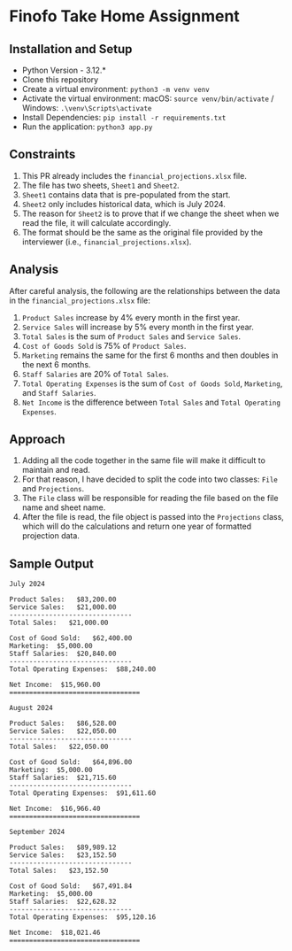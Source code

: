 # Finofo Take Home Assignment

## Installation and Setup

- Python Version - 3.12.*
- Clone this repository
- Create a virtual environment: `python3 -m venv venv`
- Activate the virtual environment: macOS: `source venv/bin/activate` / Windows: `.\venv\Scripts\activate`
- Install Dependencies: `pip install -r requirements.txt`
- Run the application: `python3 app.py`

## Constraints

1. This PR already includes the `financial_projections.xlsx` file.
2. The file has two sheets, `Sheet1` and `Sheet2`.
3. `Sheet1` contains data that is pre-populated from the start.
4. `Sheet2` only includes historical data, which is July 2024.
5. The reason for `Sheet2` is to prove that if we change the sheet when we read the file, it will calculate accordingly.
6. The format should be the same as the original file provided by the interviewer (i.e., `financial_projections.xlsx`).

## Analysis

After careful analysis, the following are the relationships between the data in the `financial_projections.xlsx` file:

1. `Product Sales` increase by 4% every month in the first year.
2. `Service Sales` will increase by 5% every month in the first year.
3. `Total Sales` is the sum of `Product Sales` and `Service Sales`.
4. `Cost of Goods Sold` is 75% of `Product Sales`.
5. `Marketing` remains the same for the first 6 months and then doubles in the next 6 months.
6. `Staff Salaries` are 20% of `Total Sales`.
7. `Total Operating Expenses` is the sum of `Cost of Goods Sold`, `Marketing`, and `Staff Salaries`.
8. `Net Income` is the difference between `Total Sales` and `Total Operating Expenses`.

## Approach

1. Adding all the code together in the same file will make it difficult to maintain and read.
2. For that reason, I have decided to split the code into two classes: `File` and `Projections`.
3. The `File` class will be responsible for reading the file based on the file name and sheet name.
4. After the file is read, the file object is passed into the `Projections` class, which will do the calculations and return one year of formatted projection data.

## Sample Output

```
July 2024

Product Sales:   $83,200.00
Service Sales:   $21,000.00
-------------------------------
Total Sales:   $21,000.00

Cost of Good Sold:   $62,400.00
Marketing:  $5,000.00
Staff Salaries:  $20,840.00
-------------------------------
Total Operating Expenses:  $88,240.00

Net Income:  $15,960.00
=================================

August 2024

Product Sales:   $86,528.00
Service Sales:   $22,050.00
-------------------------------
Total Sales:   $22,050.00

Cost of Good Sold:   $64,896.00
Marketing:  $5,000.00
Staff Salaries:  $21,715.60
-------------------------------
Total Operating Expenses:  $91,611.60

Net Income:  $16,966.40
=================================

September 2024

Product Sales:   $89,989.12
Service Sales:   $23,152.50
-------------------------------
Total Sales:   $23,152.50

Cost of Good Sold:   $67,491.84
Marketing:  $5,000.00
Staff Salaries:  $22,628.32
-------------------------------
Total Operating Expenses:  $95,120.16

Net Income:  $18,021.46
=================================
```

